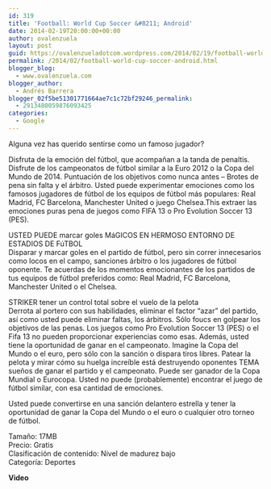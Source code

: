 ```yaml
---
id: 319
title: 'Football: World Cup Soccer &#8211; Android'
date: 2014-02-19T20:00:00+00:00
author: ovalenzuela
layout: post
guid: https://ovalenzueladotcom.wordpress.com/2014/02/19/football-world-cup-soccer-android
permalink: /2014/02/football-world-cup-soccer-android.html
blogger_blog:
  - www.ovalenzuela.com
blogger_author:
  - Andrés Barrera
blogger_02f5be51301771664ae7c1c72bf29246_permalink:
  - 2913480059876093425
categories:
  - Google
---
```

Alguna vez has querido sentirse como un famoso jugador?

Disfruta de la emoción del fútbol, que acompañan a la tanda de penaltis. Disfrute de los campeonatos de fútbol similar a la Euro 2012 o la Copa del Mundo de 2014. Puntuación de los objetivos como nunca antes &#8211; Brotes de pena sin falta y el árbitro. Usted puede experimentar emociones como los famosos jugadores de fútbol de los equipos de fútbol más populares: Real Madrid, FC Barcelona, Manchester United o juego Chelsea.This extraer las emociones puras pena de juegos como FIFA 13 o Pro Evolution Soccer 13 (PES).

USTED PUEDE marcar goles MáGICOS EN HERMOSO ENTORNO DE ESTADIOS DE FúTBOL  
Disparar y marcar goles en el partido de fútbol, pero sin correr innecesarios como locos en el campo, sanciones árbitro o los jugadores de fútbol oponente. Te acuerdas de los momentos emocionantes de los partidos de tus equipos de fútbol preferidos como: Real Madrid, FC Barcelona, Manchester United o el Chelsea.

STRIKER tener un control total sobre el vuelo de la pelota  
Derrota al portero con sus habilidades, eliminar el factor &#8220;azar&#8221; del partido, así como usted puede eliminar faltas, los árbitros. Sólo foucs en golpear los objetivos de las penas. Los juegos como Pro Evolution Soccer 13 (PES) o el Fifa 13 no pueden proporcionar experiencias como esas. Además, usted tiene la oportunidad de ganar en el campeonato. Imagine la Copa del Mundo o el euro, pero sólo con la sanción o dispara tiros libres. Patear la pelota y mirar cómo su huelga increíble está destruyendo oponentes TEMA sueños de ganar el partido y el campeonato. Puede ser ganador de la Copa Mundial o Eurocopa. Usted no puede (probablemente) encontrar el juego de fútbol similar, con esa cantidad de emociones.

Usted puede convertirse en una sanción delantero estrella y tener la oportunidad de ganar la Copa del Mundo o el euro o cualquier otro torneo de fútbol.

Tamaño: 17MB  
Precio: Gratis  
Clasificación de contenido: Nivel de madurez bajo  
Categoría: Deportes

**Video**
